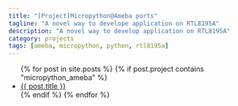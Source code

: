 ```yaml
---
title: "[Project]Micropython@Ameba ports"
tagline: "A novel way to develope application on RTL8195A"
description: "A novel way to develop application on RTL8195A"
category: projects
tags: [ameba, micropython, python, rtl8195a]
---
```


<!--more-->

<ul>
    {% for post in site.posts %}
        {% if post.project contains "micropython_ameba" %}
            <li>
                <a href="{{ post.url }}">{{ post.title }}</a>
            </li>
        {% endif %}
    {% endfor %}
</ul>
